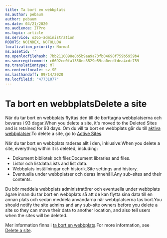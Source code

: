 ```yaml
---
title: Ta bort en webbplats
ms.author: pebaum
author: pebaum
ms.date: 04/21/2020
ms.audience: ITPro
ms.topic: article
ms.service: o365-administration
ROBOTS: NOINDEX, NOFOLLOW
localization_priority: Normal
ms.assetid: ''
ms.openlocfilehash: 7bb2110898e8b5b9aa9a73fb04698f759b5959b4
ms.sourcegitcommit: c6692ce0fa1358ec3529e59ca0ecdfdea4cdc759
ms.translationtype: MT
ms.contentlocale: sv-SE
ms.lasthandoff: 09/14/2020
ms.locfileid: "47731077"
---
```

# <a name="delete-a-site"></a><span data-ttu-id="522ea-102">Ta bort en webbplats</span><span class="sxs-lookup"><span data-stu-id="522ea-102">Delete a site</span></span>

<span data-ttu-id="522ea-103">När du tar bort en webbplats flyttas den till de borttagna webbplatserna och bevaras i 93 dagar.</span><span class="sxs-lookup"><span data-stu-id="522ea-103">When you delete a site, it's moved to the Deleted Sites and is retained for 93 days.</span></span> <span data-ttu-id="522ea-104">Om du vill ta bort en webbplats går du till [aktiva webbplatser](https://admin.microsoft.com/sharepoint?page=sitemanagement&modern=true).</span><span class="sxs-lookup"><span data-stu-id="522ea-104">To delete a site, go to [Active Sites](https://admin.microsoft.com/sharepoint?page=sitemanagement&modern=true).</span></span> 

<span data-ttu-id="522ea-105">När du tar bort en webbplats raderas allt i den, inklusive:</span><span class="sxs-lookup"><span data-stu-id="522ea-105">When you delete a site, everything within it is deleted, including:</span></span>

- <span data-ttu-id="522ea-106">Dokument bibliotek och filer.</span><span class="sxs-lookup"><span data-stu-id="522ea-106">Document libraries and files.</span></span>
- <span data-ttu-id="522ea-107">Listor och listdata.</span><span class="sxs-lookup"><span data-stu-id="522ea-107">Lists and list data.</span></span>
- <span data-ttu-id="522ea-108">Webbplats inställningar och historik.</span><span class="sxs-lookup"><span data-stu-id="522ea-108">Site settings and history.</span></span>
- <span data-ttu-id="522ea-109">Eventuella under webbplatser och deras innehåll.</span><span class="sxs-lookup"><span data-stu-id="522ea-109">Any sub-sites and their contents.</span></span>

<span data-ttu-id="522ea-110">Du bör meddela webbplats administratörer och eventuella under webbplats ägare innan du tar bort en webbplats så att de kan flytta sina data till en annan plats och sedan meddela användarna när webbplatserna tas bort.</span><span class="sxs-lookup"><span data-stu-id="522ea-110">You should notify the site admins and any sub-site owners before you delete a site so they can move their data to another location, and also tell users when the sites will be deleted.</span></span>

<span data-ttu-id="522ea-111">Mer information finns i [ta bort en webbplats](https://docs.microsoft.com/sharepoint/delete-site-collection).</span><span class="sxs-lookup"><span data-stu-id="522ea-111">For more information, see [Delete a site](https://docs.microsoft.com/sharepoint/delete-site-collection).</span></span>
